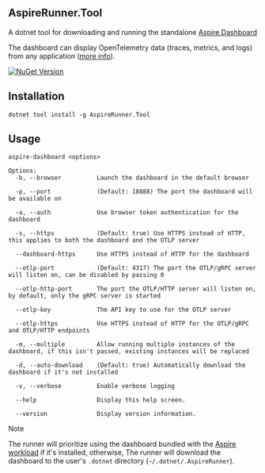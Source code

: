 ﻿## AspireRunner.Tool

A dotnet tool for downloading and running the standalone [Aspire Dashboard](https://learn.microsoft.com/en-us/dotnet/aspire/fundamentals/dashboard/standalone)

The dashboard can display OpenTelemetry data (traces, metrics, and logs) from any
application ([more info](https://learn.microsoft.com/en-us/dotnet/aspire/fundamentals/dashboard/overview)).

[![NuGet Version](https://img.shields.io/nuget/vpre/AspireRunner.Tool?style=flat&logo=nuget&color=%230078d4&link=https%3A%2F%2Fwww.nuget.org%2Fpackages%2FAspireRunner.Tool)](https://www.nuget.org/packages/AspireRunner.Tool)

## Installation

```console
dotnet tool install -g AspireRunner.Tool
```

## Usage

```console
aspire-dashboard <options>

Options:
  -b, --browser          Launch the dashboard in the default browser

  -p, --port             (Default: 18888) The port the dashboard will be available on

  -a, --auth             Use browser token authentication for the dashboard

  -s, --https            (Default: true) Use HTTPS instead of HTTP, this applies to both the dashboard and the OTLP server

  --dashboard-https      Use HTTPS instead of HTTP for the dashboard

  --otlp-port            (Default: 4317) The port the OTLP/gRPC server will listen on, can be disabled by passing 0

  --otlp-http-port       The port the OTLP/HTTP server will listen on, by default, only the gRPC server is started

  --otlp-key             The API key to use for the OTLP server

  --otlp-https           Use HTTPS instead of HTTP for the OTLP/gRPC and OTLP/HTTP endpoints

  -m, --multiple         Allow running multiple instances of the dashboard, if this isn't passed, existing instances will be replaced

  -d, --auto-download    (Default: true) Automatically download the dashboard if it's not installed

  -v, --verbose          Enable verbose logging

  --help                 Display this help screen.

  --version              Display version information.
```

> [!NOTE]
> The runner will prioritize using the dashboard bundled with
> the [Aspire workload](https://learn.microsoft.com/en-us/dotnet/aspire/fundamentals/setup-tooling?tabs=linux&pivots=dotnet-cli) if it's installed, otherwise, The runner will
> download the dashboard to the user's `.dotnet` directory (`~/.dotnet/.AspireRunner`).